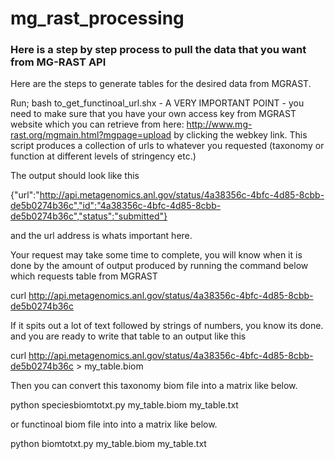 # mg_rast_processing

### Here is a step by step process to pull the data that you want from MG-RAST API
Here are the steps to generate tables for the desired data from MGRAST.

Run; bash to_get_functinoal_url.shx - A VERY IMPORTANT POINT - you need to make sure that you have your own access key from MGRAST website which you can retrieve from here:
http://www.mg-rast.org/mgmain.html?mgpage=upload by clicking the webkey link. This script produces a collection of urls to whatever you requested (taxonomy or function at different levels of stringency etc.)

The output should look like this

{"url":"http://api.metagenomics.anl.gov/status/4a38356c-4bfc-4d85-8cbb-de5b0274b36c","id":"4a38356c-4bfc-4d85-8cbb-de5b0274b36c","status":"submitted"}

and the url address is whats important here.  

Your request may take some time to complete, you will know when it is done by the amount of output produced by running the command below which requests table from MGRAST

curl http://api.metagenomics.anl.gov/status/4a38356c-4bfc-4d85-8cbb-de5b0274b36c

If it spits out a lot of text followed by strings of numbers, you know its done.  and you are ready to write that table to an output like this

curl http://api.metagenomics.anl.gov/status/4a38356c-4bfc-4d85-8cbb-de5b0274b36c > my_table.biom

Then you can convert this taxonomy biom file into a matrix like below.

python speciesbiomtotxt.py my_table.biom my_table.txt

or functinoal biom file into into a matrix like below.

python biomtotxt.py my_table.biom my_table.txt



